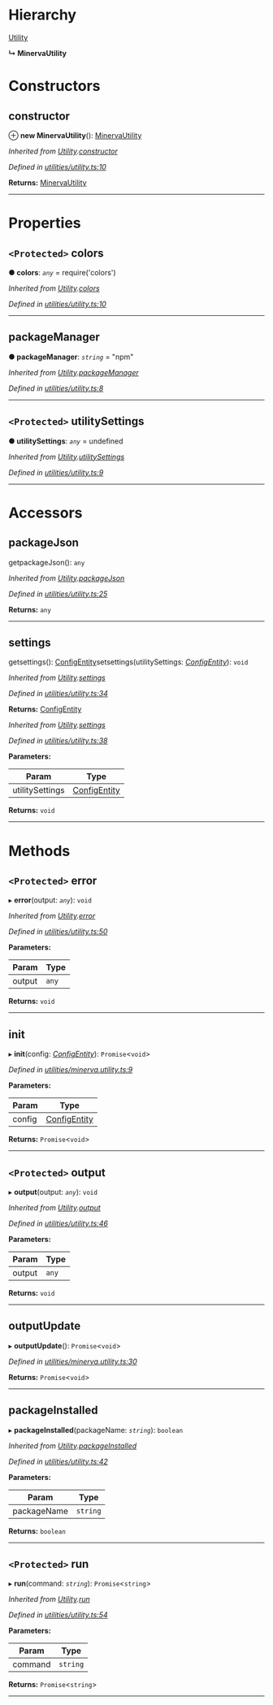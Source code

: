

# Hierarchy

 [Utility](utility.md)

**↳ MinervaUtility**

# Constructors

<a id="constructor"></a>

##  constructor

⊕ **new MinervaUtility**(): [MinervaUtility](minervautility.md)

*Inherited from [Utility](utility.md).[constructor](utility.md#constructor)*

*Defined in [utilities/utility.ts:10](https://github.com/sisk-technology-group-ltd/minerva/blob/f058e4b/src/utilities/utility.ts#L10)*

**Returns:** [MinervaUtility](minervautility.md)

___

# Properties

<a id="colors"></a>

## `<Protected>` colors

**● colors**: *`any`* =  require('colors')

*Inherited from [Utility](utility.md).[colors](utility.md#colors)*

*Defined in [utilities/utility.ts:10](https://github.com/sisk-technology-group-ltd/minerva/blob/f058e4b/src/utilities/utility.ts#L10)*

___
<a id="packagemanager"></a>

##  packageManager

**● packageManager**: *`string`* = "npm"

*Inherited from [Utility](utility.md).[packageManager](utility.md#packagemanager)*

*Defined in [utilities/utility.ts:8](https://github.com/sisk-technology-group-ltd/minerva/blob/f058e4b/src/utilities/utility.ts#L8)*

___
<a id="utilitysettings"></a>

## `<Protected>` utilitySettings

**● utilitySettings**: *`any`* =  undefined

*Inherited from [Utility](utility.md).[utilitySettings](utility.md#utilitysettings)*

*Defined in [utilities/utility.ts:9](https://github.com/sisk-technology-group-ltd/minerva/blob/f058e4b/src/utilities/utility.ts#L9)*

___

# Accessors

<a id="packagejson"></a>

##  packageJson

getpackageJson(): `any`

*Inherited from [Utility](utility.md).[packageJson](utility.md#packagejson)*

*Defined in [utilities/utility.ts:25](https://github.com/sisk-technology-group-ltd/minerva/blob/f058e4b/src/utilities/utility.ts#L25)*

**Returns:** `any`

___
<a id="settings"></a>

##  settings

getsettings(): [ConfigEntity](configentity.md)setsettings(utilitySettings: *[ConfigEntity](configentity.md)*): `void`

*Inherited from [Utility](utility.md).[settings](utility.md#settings)*

*Defined in [utilities/utility.ts:34](https://github.com/sisk-technology-group-ltd/minerva/blob/f058e4b/src/utilities/utility.ts#L34)*

**Returns:** [ConfigEntity](configentity.md)

*Inherited from [Utility](utility.md).[settings](utility.md#settings)*

*Defined in [utilities/utility.ts:38](https://github.com/sisk-technology-group-ltd/minerva/blob/f058e4b/src/utilities/utility.ts#L38)*

**Parameters:**

| Param | Type |
| ------ | ------ |
| utilitySettings | [ConfigEntity](configentity.md) |

**Returns:** `void`

___

# Methods

<a id="error"></a>

## `<Protected>` error

▸ **error**(output: *`any`*): `void`

*Inherited from [Utility](utility.md).[error](utility.md#error)*

*Defined in [utilities/utility.ts:50](https://github.com/sisk-technology-group-ltd/minerva/blob/f058e4b/src/utilities/utility.ts#L50)*

**Parameters:**

| Param | Type |
| ------ | ------ |
| output | `any` |

**Returns:** `void`

___
<a id="init"></a>

##  init

▸ **init**(config: *[ConfigEntity](configentity.md)*): `Promise`<`void`>

*Defined in [utilities/minerva.utility.ts:9](https://github.com/sisk-technology-group-ltd/minerva/blob/f058e4b/src/utilities/minerva.utility.ts#L9)*

**Parameters:**

| Param | Type |
| ------ | ------ |
| config | [ConfigEntity](configentity.md) |

**Returns:** `Promise`<`void`>

___
<a id="output"></a>

## `<Protected>` output

▸ **output**(output: *`any`*): `void`

*Inherited from [Utility](utility.md).[output](utility.md#output)*

*Defined in [utilities/utility.ts:46](https://github.com/sisk-technology-group-ltd/minerva/blob/f058e4b/src/utilities/utility.ts#L46)*

**Parameters:**

| Param | Type |
| ------ | ------ |
| output | `any` |

**Returns:** `void`

___
<a id="outputupdate"></a>

##  outputUpdate

▸ **outputUpdate**(): `Promise`<`void`>

*Defined in [utilities/minerva.utility.ts:30](https://github.com/sisk-technology-group-ltd/minerva/blob/f058e4b/src/utilities/minerva.utility.ts#L30)*

**Returns:** `Promise`<`void`>

___
<a id="packageinstalled"></a>

##  packageInstalled

▸ **packageInstalled**(packageName: *`string`*): `boolean`

*Inherited from [Utility](utility.md).[packageInstalled](utility.md#packageinstalled)*

*Defined in [utilities/utility.ts:42](https://github.com/sisk-technology-group-ltd/minerva/blob/f058e4b/src/utilities/utility.ts#L42)*

**Parameters:**

| Param | Type |
| ------ | ------ |
| packageName | `string` |

**Returns:** `boolean`

___
<a id="run"></a>

## `<Protected>` run

▸ **run**(command: *`string`*): `Promise`<`string`>

*Inherited from [Utility](utility.md).[run](utility.md#run)*

*Defined in [utilities/utility.ts:54](https://github.com/sisk-technology-group-ltd/minerva/blob/f058e4b/src/utilities/utility.ts#L54)*

**Parameters:**

| Param | Type |
| ------ | ------ |
| command | `string` |

**Returns:** `Promise`<`string`>

___

